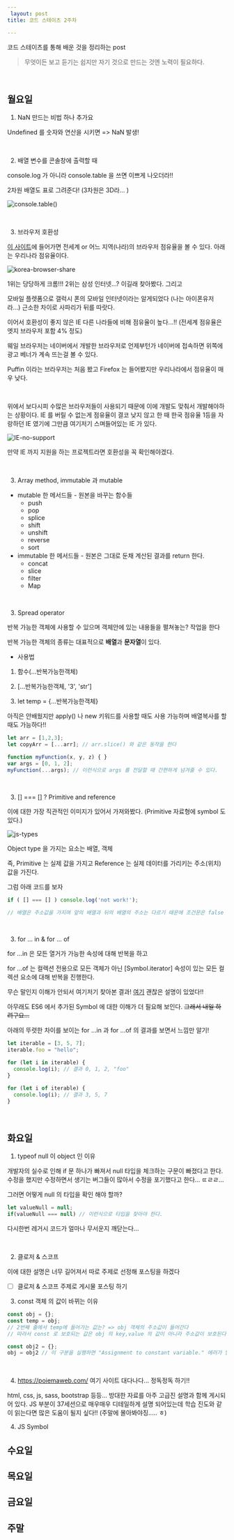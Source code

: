 ```yaml
---
 layout: post
title: 코드 스테이츠 2주차

---
```


코드 스테이츠를 통해 배운 것을 정리하는 post

> 무엇이든 보고 듣기는 쉽지만
> 자기 것으로 만드는 것엔 노력이 필요하다.

<br>

## 월요일

1. NaN 만드는 비법 하나 추가요

Undefined 를 숫자와 연산을 시키면 => NaN 발생!

<br>

2. 배열 변수를 콘솔창에 출력할 때

console.log 가 아니라 console.table 을 쓰면 이쁘게 나오더라!!

2차원 배열도 표로 그려준다! (3차원은 3D라... )

![console.table()](https://i.imgur.com/rGHHwhC.png)

<br>

3. 브라우저 호환성

[이 사이트](https://gs.statcounter.com/)에 들어가면 전세계 or 어느 지역(나라)의 브라우저 점유율을 볼 수 있다. 아래는 우리나라 점유율이다. 

![korea-browser-share](https://i.imgur.com/QmZAsAW.png)

1위는 당당하게 크롬!!! 2위는 삼성 인터넷...? 이길래 찾아봤다. 그리고

모바일 플렛폼으로 갤럭시 폰의 모바일 인터넷이라는 알게되었다 (나는 아이폰유저라...) 근소한 차이로 사파리가 뒤를 따랏다.

이어서 호환성이 좋지 않은 IE 다른 나라들에 비해 점유율이 높다...!! (전세계 점유율은 엣지 브라우저 포함 4% 정도)

웨일 브라우저는 네이버에서 개발한 브라우저로 언제부턴가 네이버에 접속하면 위쪽에 광고 베너가 계속 뜨는걸 볼 수 있다.

Puffin 이라는 브라우저는 처음 봤고 Firefox 는 들어봤지만 우리나라에서 점유율이 매우 낮다.

<br>

위에서 보다시피 수많은 브라우저들이 사용되기 때문에 이에 개발도 맞춰서 개발해야하는 상황이다. IE 를 버릴 수 없는게 점유율이 결코 낮지 않고 한 때 한국 점유율 1등을 자랑하던 IE 였기에 그만큼 여기저기 스며들어있는 IE 가 있다. 

![IE-no-support](https://i.imgur.com/uFoCzE7.png)

만약 IE 까지 지원을 하는 프로젝트라면 호환성을 꼭 확인해야겠다.

<br>

3. Array method, immutable 과 mutable

- mutable 한 메서드들 - 원본을 바꾸는 함수들
  - push
  - pop
  - splice
  - shift
  - unshift
  - reverse
  - sort
- immutable 한 메서드들 - 원본은 그대로 둔채 계산된 결과를 return 한다.
  - concat
  - slice
  - filter
  - Map

<br>

3. Spread operator

반복 가능한 객체에 사용할 수 있으며 객체안에 있는 내용들을 펼쳐놓는? 작업을 한다

반복 가능한 객체의 종류는 대표적으로 **배열**과 **문자열**이 있다.

- 사용법

1) 함수(...반복가능한객체)

2) [...반복가능한객체, '3', 'str']

3) let temp = {...반복가능한객체}

아직은 안배웠지만 apply() 나 new 키워드를 사용할 때도 사용 가능하며 배열복사를 할 때도 가능하다!!

```javascript
let arr = [1,2,3];
let copyArr = [...arr]; // arr.slice() 와 같은 동작을 한다

function myFunction(x, y, z) { }
var args = [0, 1, 2];
myFunction(...args); // 이런식으로 args 를 전달할 때 간편하게 넘겨줄 수 있다.
```

<br>

3. [] === [] ? Primitive and reference

이에 대한 가장 직관적인 이미지가 있어서 가져와봤다. (Primitive 자료형에 symbol 도 있다.)

![js-types](https://i.imgur.com/Pe3Snt1.png)

Object type 을 가지는 요소는 배열, 객체

즉, Primitive 는 실제 값을 가지고 Reference 는 실제 데이터를 가리키는 주소(위치) 값을 가진다.

그럼 아래 코드를 보자

```javascript
if ( [] === [] ) console.log('not work!');

// 배열은 주소값을 가지며 앞의 배열과 뒤의 배열의 주소는 다르기 때문에 조건문은 false 가 된다.
```

<br>

3. for ... in & for ... of

for ...in 은 모든 열거가 가능한 속성에 대해 반복을 하고

for ...of 는 컬렉션 전용으로 모든 객체가 아닌 [Symbol.iterator] 속성이 있는 모든 컬렉션 요소에 대해 반복을 진행한다.

무슨 말인지 이해가 안되서 여기저기 찾아본 결과! [여기](https://2dubbing.tistory.com/9) 괜찮은 설명이 있었다!!

아무래도 ES6 에서 추가된 Symbol 에 대한 이해가 더 필요해 보인다. ~~그래서 내일 하려구요...~~

아래의 뚜렷한 차이를 보이는 for ...in 과 for ...of 의 결과를 보면서 느낌만 알기!

```javascript
let iterable = [3, 5, 7];
iterable.foo = "hello";

for (let i in iterable) {
  console.log(i); // 결과 0, 1, 2, "foo"
}

for (let i of iterable) {
  console.log(i); // 결과 3, 5, 7
}
```

<br>

## 화요일

1. typeof null 이 object 인 이유

개발자의 실수로 인해 if 문 하나가 빠져서 null 타입을 체크하는 구문이 빠졌다고 한다. 수정을 했지만 수정하면서 생기는 버그들이 많아서 수정을 포기했다고 한다... ㄸㄹㄹ...

그러면 어떻게 null 의 타입을 확인 해야 할까?

```javascript
let valueNull = null;
if(valueNull === null) // 이런식으로 타입을 찾아야 한다.
```

다시한번 레거시 코드가 얼마나 무서운지 깨닫는다...

<br>

2. 클로저 & 스코프

이에 대한 설명은 너무 길어져서 따로 주제로 선정해 포스팅을 하겠다

- [ ] 클로저 & 스코프 주제로 게시물 포스팅 하기

3. const 객체 의 값이 바뀌는 이유

```javascript
const obj = {};
const temp = obj; 
// 2번째 줄에서 temp에 들어가는 값는? => obj 객체의 주소값이 들어간다
// 따라서 const 로 보호되는 값은 obj 의 key,value 의 값이 아니라 주소값이 보호된다

const obj2 = {};
obj = obj2 // 이 구분을 실행하면 "Assignment to constant variable." 에러가 발생한다!
```

<br>

4. https://poiemaweb.com/ 여기 사이트 대다나다... 정독정독 하기!!

html, css, js, sass, bootstrap 등등... 방대한 자료를 아주 고급진 설명과 함께 게시되어 있다. JS 부분이 37세션으로 매우매우 디테일하게 설명 되어있는데 학습 진도와 같이 읽는다면 많은 도움이 될지 싶다!! (주말에 몰아봐야징..... ㅎ)

4. JS Symbol 



## 수요일



## 목요일



## 금요일



## 주말

